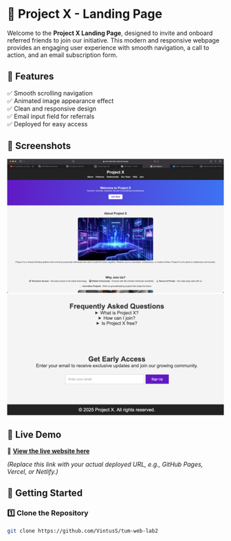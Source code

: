# 🚀 Project X - Landing Page

Welcome to the **Project X Landing Page**, designed to invite and onboard referred friends to join our initiative. This modern and responsive webpage provides an engaging user experience with smooth navigation, a call to action, and an email subscription form.

## 🌟 Features
✅ Smooth scrolling navigation  
✅ Animated image appearance effect  
✅ Clean and responsive design  
✅ Email input field for referrals  
✅ Deployed for easy access  

## 📸 Screenshots
![Homepage Screenshot](images/homepage.png)  
![Call to Action](images/call-to-action.png)  

## 🔗 Live Demo
🔗 **[View the live website here](https://tum-web-lab2-zeta.vercel.app)**  

*(Replace this link with your actual deployed URL, e.g., GitHub Pages, Vercel, or Netlify.)*

## 🚀 Getting Started

### 1️⃣ Clone the Repository
```sh
git clone https://github.com/VintusS/tum-web-lab2
